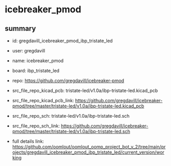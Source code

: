 # icebreaker_pmod
 
## summary 
* id: gregdavill_icebreaker_pmod_ibp_tristate_led
* user: gregdavill
* name: icebreaker_pmod
* board: ibp_tristate_led
* repo: https://github.com/gregdavill/icebreaker-pmod
* src_file_repo_kicad_pcb: tristate-led/v1.0a/ibp-tristate-led.kicad_pcb
* src_file_repo_kicad_pcb_link: https://github.com/gregdavill/icebreaker-pmod/tree/master/tristate-led/v1.0a/ibp-tristate-led.kicad_pcb


* src_file_repo_sch: tristate-led/v1.0a/ibp-tristate-led.sch
* src_file_repo_sch_link: https://github.com/gregdavill/icebreaker-pmod/tree/master/tristate-led/v1.0a/ibp-tristate-led.sch
* full details link: https://github.com/oomlout/oomlout_oomp_project_bot_v_2/tree/main/projects/gregdavill_icebreaker_pmod_ibp_tristate_led/current_version/working  






